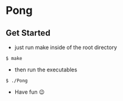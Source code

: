 # Pong

## Get Started

* just run make inside of the root directory
```
$ make
```

* then run the executables
```
$ ./Pong
```

* Have fun :wink:
